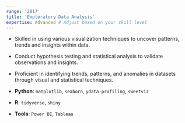 ```yaml
---
range: '2017'
title: 'Exploratory Data Analysis'
expertise: Advanced # Adjust based on your skill level
---
```


- Skilled in using various visualization techniques to uncover patterns, trends and insights within data.
- Conduct hypothesis testing and statistical analysis to validate observations and insights.
- Proficient in identifying trends, patterns, and anomalies in datasets through visual and statistical techniques.

- **Python**: `matplotlib`, `seaborn`, `ydata-profiling`, `sweetviz`
- **R**: `tidyverse`, `shiny`
- **Tools**: `Power BI`, `Tableau`
